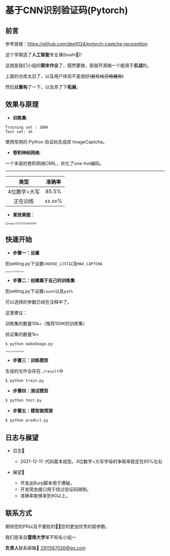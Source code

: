 # 基于CNN识别验证码(Pytorch)

##  前言

参考链接：https://github.com/dee1024/pytorch-captcha-recognition

这个学期选了**人工智能**专业课(bushi🐶)!

这就是我们小组的**期末作业**了，既然要做，那就开源搞一个能用于**实战**的。

上面的仓库太旧了，以及用户体验不是很好~~(我有啥资格嫌弃)~~

然后就**重构**了一下，以及弄了下**拓展**。

##  效果与原理

- **训练集**:

```
Training set : 100k
Test set: 1k
```

使用常用的 Python 验证码生成库 ImageCaptcha。

- **卷积神经网络**:

一个多层的卷积网络CNN,，优化了one-hot编码。

------

|     类型     | 准确率 |
| :----------: | :----: |
| 4位数字+大写 | 85.5%  |
|   正在训练   | xx.xx% |

- **某效果图**：

<img src="https://dailypic.hengyimonster.top/image-20211211200828095.png" alt="image-20211211200828095" style="zoom:50%;" />

##  快速开始

- **步骤一：设置**

到setting.py下设置`CHOOSE_LIST`以及`MAX_CAPTCHA`

<img src="https://dailypic.hengyimonster.top/image-20211211201535432.png" alt="image-20211211201535432" style="zoom:30%;" />

- **步骤二：创建属于自己的训练集**

到setting.py下设置`count`以及`path`

可以选择的参数已经在注释中了。

这里建议：

训练集的数量10k+（推荐100K的训练集）

验证集的数量1k+

```bash
$ python makeImage.py 
```



<img src="https://dailypic.hengyimonster.top/image-20211211201749408.png" alt="image-20211211201749408" style="zoom:30%;" />

- **步骤三：训练模型**

生成的文件会存在`./result`中

```bash
$ python train.py
```

- **步骤四：测试模型**

```bash
$ python test.py
```

- **步骤五：模型做预测**

```bash
$ python predict.py
```

## 日志与展望

- 日志📝 
  - 2021-12-11: 代码基本成型。4位数字+大写字母的争取率稳定在85%左右
  
- 展望🦅

  - 开发出Burp脚本用于爆破。
  - 开发爬虫接口用于绕过验证码限制。
  - 准确率能够来到90以上。

##  联系方式

期待您的PR以及不要脸的🙇‍♀️您的更加优秀的超参数。

我们是来自**暨南大学**某不知名小组～

**负责人**联系邮箱📮 2911567026@qq.com
